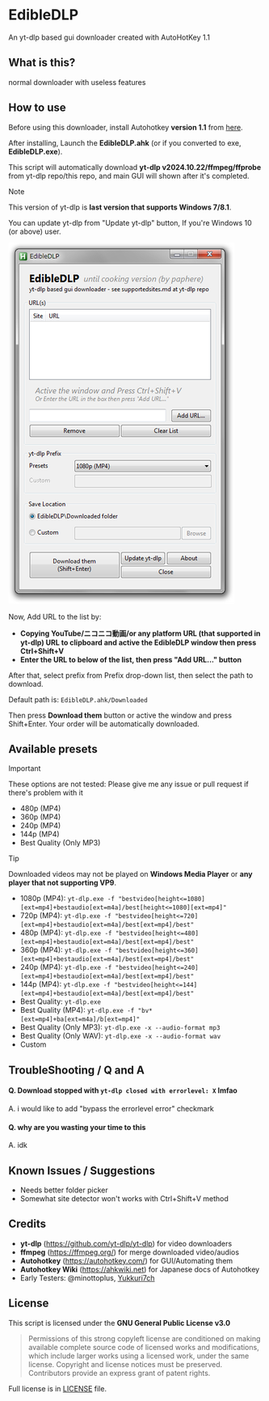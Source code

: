 # EdibleDLP
An yt-dlp based gui downloader created with AutoHotKey 1.1

## What is this?
normal downloader with useless features

## How to use
Before using this downloader, install Autohotkey **version 1.1** from [here](https://www.autohotkey.com/download/ahk-install.exe).

After installing, Launch the **EdibleDLP.ahk** (or if you converted to exe, **EdibleDLP.exe**).

This script will automatically download **yt-dlp v2024.10.22/ffmpeg/ffprobe** from yt-dlp repo/this repo, and main GUI will shown after it's completed.
> [!NOTE]
> This version of yt-dlp is **last version that supports Windows 7/8.1**.
> 
> You can update yt-dlp from "Update yt-dlp" button, If you're Windows 10 (or above) user.

![Main GUI of EdibleDLP](https://github.com/pap-git/EdibleDLP/blob/main/readme-img/main-gui.png?raw=true)

Now, Add URL to the list by:
- **Copying YouTube/ニコニコ動画/or any platform URL (that supported in yt-dlp) URL to clipboard and active the EdibleDLP window then press Ctrl+Shift+V**
- **Enter the URL to below of the list, then press "Add URL..." button**

After that, select prefix from Prefix drop-down list, then select the path to download.

Default path is: `EdibleDLP.ahk/Downloaded`

Then press **Download them** button or active the window and press Shift+Enter. Your order will be automatically downloaded.

## Available presets
> [!IMPORTANT]
> These options are not tested: Please give me any issue or pull request if there's problem with it
> - 480p (MP4)
> - 360p (MP4)
> - 240p (MP4)
> - 144p (MP4)
> - Best Quality (Only MP3)

> [!TIP]
> Downloaded videos may not be played on **Windows Media Player** or **any player that not supporting VP9**.

- 1080p (MP4): `yt-dlp.exe -f "bestvideo[height<=1080][ext=mp4]+bestaudio[ext=m4a]/best[height<=1080][ext=mp4]"`
- 720p (MP4): `yt-dlp.exe -f "bestvideo[height<=720][ext=mp4]+bestaudio[ext=m4a]/best[ext=mp4]/best"`
- 480p (MP4): `yt-dlp.exe -f "bestvideo[height<=480][ext=mp4]+bestaudio[ext=m4a]/best[ext=mp4]/best"`
- 360p (MP4): `yt-dlp.exe -f "bestvideo[height<=360][ext=mp4]+bestaudio[ext=m4a]/best[ext=mp4]/best"`
- 240p (MP4): `yt-dlp.exe -f "bestvideo[height<=240][ext=mp4]+bestaudio[ext=m4a]/best[ext=mp4]/best"`
- 144p (MP4): `yt-dlp.exe -f "bestvideo[height<=144][ext=mp4]+bestaudio[ext=m4a]/best[ext=mp4]/best"`
- Best Quality: `yt-dlp.exe`
- Best Quality (MP4): `yt-dlp.exe -f "bv*[ext=mp4]+ba[ext=m4a]/b[ext=mp4]"`
- Best Quality (Only MP3): `yt-dlp.exe -x --audio-format mp3`
- Best Quality (Only WAV): `yt-dlp.exe -x --audio-format wav`
- Custom

## TroubleShooting / Q and A
#### Q. Download stopped with `yt-dlp closed with errorlevel: X` lmfao
A. i would like to add "bypass the errorlevel error" checkmark
#### Q. why are you wasting your time to this
A. idk

## Known Issues / Suggestions
 - Needs better folder picker
 - Somewhat site detector won't works with Ctrl+Shift+V method

## Credits
 - **yt-dlp** (https://github.com/yt-dlp/yt-dlp) for video downloaders
 - **ffmpeg** (https://ffmpeg.org/) for merge downloaded video/audios
 - **Autohotkey** (https://autohotkey.com/) for GUI/Automating them
 - **Autohotkey Wiki** (https://ahkwiki.net) for Japanese docs of Autohotkey
 - Early Testers: @minottoplus, [Yukkuri7ch](https://x.com/Yukuri7ch)
## License
This script is licensed under the **GNU General Public License v3.0**
> Permissions of this strong copyleft license are conditioned on making available complete source code of licensed works and modifications, which include larger works using a licensed work, under the same license. Copyright and license notices must be preserved. Contributors provide an express grant of patent rights.

Full license is in [LICENSE](https://github.com/pap-git/EdibleDLP/blob/main/LICENSE) file.
